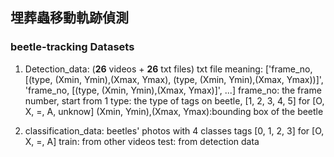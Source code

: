 ## 埋葬蟲移動軌跡偵測

### beetle-tracking Datasets

1. Detection_data: (**26** videos + **26** txt files)
    txt file meaning:
    ['frame_no, [(type, (Xmin, Ymin),(Xmax, Ymax), (type, (Xmin, Ymin),(Xmax, Ymax))]',
    'frame_no, [(type, (Xmin, Ymin),(Xmax, Ymax)]',
    ...]
    frame_no: the frame number, start from 1
    type: the type of tags on beetle, [1, 2, 3, 4, 5] for [O, X, =, A, unknow]
    (Xmin, Ymin),(Xmax, Ymax):bounding box of the beetle

2. classification_data:
    beetles' photos with 4 classes tags [0, 1, 2, 3] for [O, X, =, A]
    train: from other videos
    test: from detection data



